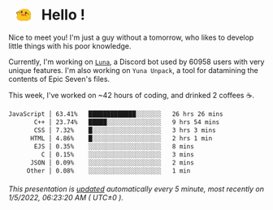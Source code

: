 <h1>   <img src="./spoink.gif" style="vertical-align:middle;" width="30px">   Hello ! </h1>

Nice to meet you! I'm just a guy without a tomorrow, who likes to develop little things with his poor knowledge.

Currently, I'm working on <a href='https://github.com/Asgarrrr/Luna'>`Luna`</a>, a Discord bot used by 60958 users with very unique features. I'm also working on `Yuna Unpack`, a tool for datamining the contents of Epic Seven's files.

This week, I've worked on ~42 hours of coding, and drinked 2 coffees ☕.

```
JavaScript │ 63.41%   █████████████░░░░░░░   26 hrs 26 mins
       C++ │ 23.74%   █████░░░░░░░░░░░░░░░   9 hrs 54 mins
       CSS │ 7.32%    █░░░░░░░░░░░░░░░░░░░   3 hrs 3 mins
      HTML │ 4.86%    █░░░░░░░░░░░░░░░░░░░   2 hrs 1 min
       EJS │ 0.35%    ░░░░░░░░░░░░░░░░░░░░   8 mins
         C │ 0.15%    ░░░░░░░░░░░░░░░░░░░░   3 mins
      JSON │ 0.09%    ░░░░░░░░░░░░░░░░░░░░   2 mins
     Other │ 0.08%    ░░░░░░░░░░░░░░░░░░░░   1 min
```

###### This presentation is [updated](https://github.com/Asgarrrr) automatically every 5 minute, most recently on 1/5/2022, 06:23:20 AM ( UTC±0 ).